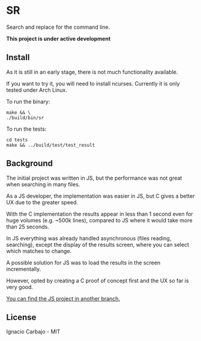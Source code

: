 # SR

Search and replace for the command line.

**This project is under active development**

## Install

As it is still in an early stage, there is not much functionality available.

If you want to try it, you will need to install ncurses. Currently it is only tested under Arch Linux.

To run the binary:

```
make && \
./build/bin/sr
```

To run the tests:
```
cd tests
make && ../build/test/test_result
```

## Background

The initial project was written in JS, but the performance was not great when searching in many files.

As a JS developer, the implementation was easier in JS, but C gives a better UX due to the greater speed.

With the C implementation the results appear in less than 1 second even for huge volumes (e.g. ~500k lines), compared to JS where it would take more than 25 seconds.

In JS everything was already handled asynchronous (files reading, searching), except the display of the results screen, where you can select which matches to change.

A possible solution for JS was to load the results in the screen incrementally.

However, opted by creating a C proof of concept first and the UX so far is very good.

[You can find the JS project in another branch.](https://github.com/igncp/sr/tree/js)

## License

Ignacio Carbajo - MIT
